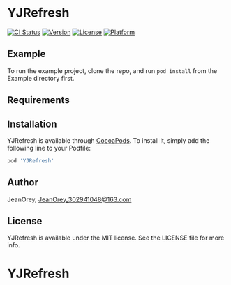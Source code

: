 # YJRefresh

[![CI Status](https://img.shields.io/travis/JeanOrey_302941048@163.com/YJRefresh.svg?style=flat)](https://travis-ci.org/JeanOrey_302941048@163.com/YJRefresh)
[![Version](https://img.shields.io/cocoapods/v/YJRefresh.svg?style=flat)](https://cocoapods.org/pods/YJRefresh)
[![License](https://img.shields.io/cocoapods/l/YJRefresh.svg?style=flat)](https://cocoapods.org/pods/YJRefresh)
[![Platform](https://img.shields.io/cocoapods/p/YJRefresh.svg?style=flat)](https://cocoapods.org/pods/YJRefresh)

## Example

To run the example project, clone the repo, and run `pod install` from the Example directory first.

## Requirements

## Installation

YJRefresh is available through [CocoaPods](https://cocoapods.org). To install
it, simply add the following line to your Podfile:

```ruby
pod 'YJRefresh'
```

## Author

JeanOrey, JeanOrey_302941048@163.com

## License

YJRefresh is available under the MIT license. See the LICENSE file for more info.
# YJRefresh
